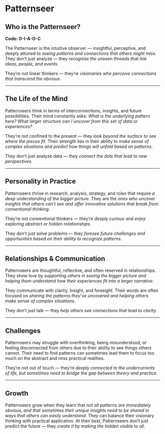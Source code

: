 # Patternseer
## Who is the Patternseer?
**Code: O-I-A-O-C**

The Patternseer is the intuitive observer — insightful, perceptive, and deeply attuned to *seeing patterns and connections that others might miss*. They don’t just analyze — they *recognize the unseen threads that link ideas, people, and events*.

They’re not linear thinkers — they’re *visionaries who perceive connections that transcend the obvious*.

---

## The Life of the Mind

Patternseers think in terms of interconnections, insights, and future possibilities. Their mind constantly asks: *What is the underlying pattern here? What larger structure can I uncover from this set of data or experiences?*

They’re not confined to the present — they *look beyond the surface to see where the pieces fit*. Their strength lies in their ability to *make sense of complex situations and predict how things will unfold based on patterns*.

They don’t just analyze data — they *connect the dots that lead to new perspectives*.

---

## Personality in Practice

Patternseers thrive in research, analysis, strategy, and roles that require *a deep understanding of the bigger picture*. They are the *ones who uncover insights that others can’t see and offer innovative solutions that break from conventional thinking*.

They’re not conventional thinkers — they’re *deeply curious and enjoy exploring abstract or hidden relationships*.

They don’t just solve problems — they *foresee future challenges and opportunities based on their ability to recognize patterns*.

---

## Relationships & Communication

Patternseers are thoughtful, reflective, and often reserved in relationships. They show love by *supporting others in seeing the bigger picture and helping them understand how their experiences fit into a larger narrative*.

They communicate with clarity, insight, and foresight. Their words are often focused on *sharing the patterns they’ve uncovered and helping others make sense of complex situations*.

They don’t just talk — they *help others see connections that lead to clarity*.

---

## Challenges

Patternseers may struggle with overthinking, being misunderstood, or feeling disconnected from others due to their ability to see things others cannot. Their need to find patterns can sometimes lead them to focus too much on the abstract and miss practical realities.

They’re not out of touch — they’re *deeply connected to the undercurrents of life, but sometimes need to bridge the gap between theory and practice*.

---

## Growth

Patternseers grow when they learn that *not all patterns are immediately obvious, and that sometimes their unique insights need to be shared in ways that others can easily understand*. They can balance their visionary thinking with practical application. At their best, Patternseers don’t just predict the future — they *create it by making the hidden visible to all*.
